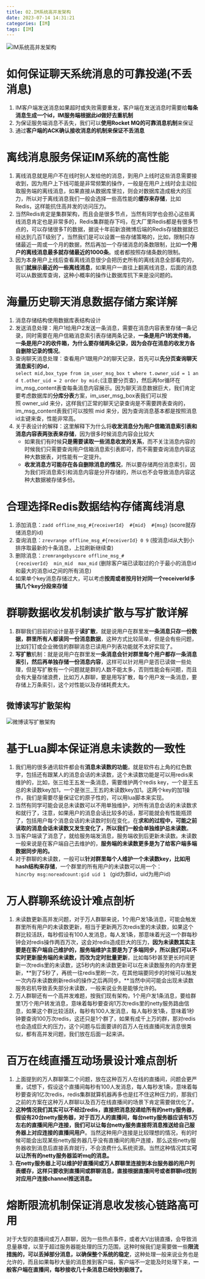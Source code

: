 ```yaml
---
title: 02.IM系统高并发架构
date: 2023-07-14 14:31:21
categories: [IM]
tags: [IM]
---
```


![IM系统高并发架构](https://objectstorage.us-phoenix-1.oraclecloud.com/n/axdikqaqm3dc/b/bucket1/o/IT%2FIM%2FIM%E7%B3%BB%E7%BB%9F%E9%AB%98%E5%B9%B6%E5%8F%91%E6%9E%B6%E6%9E%84.png)

# 如何保证聊天系统消息的可靠投递(不丢消息)

1. IM客户端发送消息如果超时或失败需要重发，客户端在发送消息时需要给**每条消息生成一个id，IM服务端根据此id做好去重机制**
2. 为保证服务端消息不丢失，我们可以**使用Rocket MQ的可靠消息机制**来保证
3. 通过**客户端的ACK确认接收消息的机制来保证不丢消息**

# 离线消息服务保证IM系统的高性能

1. 离线消息就是用户不在线时别人发给他的消息，到用户上线时这些消息需要接收到，因为用户上下线可能是非常频繁的操作，一般是在用户上线时会主动拉取服务端的离线消息，如果直接从数据库里拉，则会对数据库造成极大的压力，所以对于离线消息我们一般会选择一些高性能的**缓存来存储**，比如Redis，这样能抗住高并发的访问压力。
2. 当然Redis肯定是集群架构，而且会是很多节点，当然有同学也会担心这些离线消息肯定也是非常多的，Redis集群能存下吗，在大厂里Redis都是有很多节点的，可以存储很多T的数据，据说十年前新浪微博后端的Redis存储数据就已经达到几百T级别了，当然我们是可以设置一些存储策略的，比如，限制只存储最近一周或一个月的数据，然后再加一个存储消息的条数限制，比如**一个用户的离线消息最多就存储最近的1000条**。或者都按照存储条数的限制。
3. 因为本身用户上线后查看离线消息很少会把历史所有的离线消息全部看完的，我们**就展示最近的一些离线消息**，如果用户一直往上翻离线消息，后面的消息可以从数据库查询，这种小概率的操作让数据库抗下来是没问题的。

# 海量历史聊天消息数据存储方案详解

1. 消息存储结构使用数据库表结构设计
2. 发送消息处理：用户1给用户2发送一条消息，需要在消息内容表里存储一条记录，同时需要在用户信箱消息索引表存储两条记录，**一条是用户1的发件箱，一条是用户2的收件箱，为什么要存储两条记录，因为会存在消息的收发方各自删除记录的情况**。
3. 查询聊天消息处理：查看用户1跟用户2的聊天记录，首先可以**先分页查询聊天消息索引的id**，`select mid,box_type from im_user_msg_box t where t.owner_uid = 1 and t.other_uid = 2 order by mid;`(注意要分页查)，然后再for循环在im_msg_content表查每条消息内容展示。因为聊天消息数据巨大，我们肯定要考虑数据库的**分库分表**方案，im_user_msg_box表我们可以按照 owner_uid 来分，这样我们正常的聊天记录查询是不需要跨表查询的，im_msg_content表我们可以按照 mid 来分，因为查询消息基本都是按照消息id主键来查，性能非常高。
4. 关于表设计的解释：这里解释下为什么将**收发消息分为用户信箱消息索引表和消息内容表两张表来存储**，因为很多时候消息内容会比较大
   * 如果我们有时候**只是需要读取一些消息收发的关系**，而不关注消息内容的时候我们只需要查询用户信箱消息索引表即可，而不需要查询消息内容这种大数据表，对性能有一定提升。
   * **收发消息方可能存在各自删除消息的情况**，所以要存储两份消息索引，因为我们将消息索引和消息内容是分开存储的，所以也不会导致消息内容这种大数据被存储多份。

# 合理选择Redis数据结构存储离线消息

1. 添加消息：`zadd offline_msg_#{receiverId}  #{mid}  #{msg}` (score就存储消息的id)
2. 查询消息：`zrevrange offline_msg_#{receiverId} 0 9` (按消息id从大到小排序取最新的十条消息，上拉刷新继续查)
3. 删除消息：`zremrangebyscore offline_msg_#{receiverId}  min_mid  max_mid` (删除客户端已读取过的介于最小的消息id和最大的消息id之间的所有消息)
4. 如果单个key消息存储过大，可以考虑**按周或者按月针对同一个receiverId多搞几个key分段来存储**

# 群聊数据收发机制读扩散与写扩散详解

1. 群聊我们目前的设计是基于**读扩散**，就是说用户在群里发**一条消息只存一份数据，群里所有人都读同一份消息数据**，这种方式比较简单，但是会有些问题，比如钉钉或企业微信的群聊消息已读用户列表功能就不太好实现了。
2. **写扩散**机制：就是说用户在群里发**一条消息会针对群里每个用户都存一条消息索引，然后再单独存储一份消息内容**，这样可以针对用户是否已读做一些处理，但是写扩散有一个问题就是群的人数不能太多，否则性能会有问题，而且会有大量存储浪费，比如万人群聊，要是用写扩散，每个用户发一条消息，要存储上万条索引，这个对性能以及存储耗费太大。

## 微博读写扩散架构

![微博读写扩散架构](https://objectstorage.us-phoenix-1.oraclecloud.com/n/axdikqaqm3dc/b/bucket1/o/IT%2FIM%2F%E5%BE%AE%E5%8D%9A%E8%AF%BB%E5%86%99%E6%89%A9%E6%95%A3%E6%9E%B6%E6%9E%84.jpg)


# 基于Lua脚本保证消息未读数的一致性

1. 我们用的很多通讯软件都会有**消息未读数的功能**，就是软件右上角的红色数字，包括还有跟某人的消息会话的未读数，这个未读数功能是可以用redis来维护的，比如，张三给王五发一条消息，需要维护两个redis key，一个是王五总的未读数key加1，一个是张三_王五的未读数key加1。这两个key的加1操作，我们是需要尽量保证它的原子性的，可以用lua脚本来实现。
2. 当然有同学可能会说总未读数可以不用单独维护，对所有消息会话的未读数求和就行了，注意，如果用户的消息会话比较多的话，那可能就会有性能瓶颈了，包括用户每个消息会话的未读数时刻在变化，在**求和的过程中，可能之前读取的消息会话未读数又发生变化了，所以我们一般会单独维护总未读数**。
3. 当客户端读了消息了，就给服务端发消息，服务端收到后更新未读数。未读数一般来说是在客户端自己去维护的，**服务端的未读数更多是为了给客户端多端数据同步用的。**
4. 对于群聊的未读数，一般可以**针对群里每个人维护一个未读数key，比如用hash结构来存储**，一个群里的所有用户的未读数可以用一个：`hincrby msg:noreadcount:gid uid 1`   (gid为群id，uid为用户id)

# 万人群聊系统设计难点剖析

1. 未读数更新高并发问题，对于万人群聊来说，1个用户发1条消息，可能会触发群里所有用户的未读数更新，相当于更新两万次redis里的未读数，如果这个群比较活跃，每秒假设有100人发消息，每人发1条，那意味着光这一个群每秒钟会对redis操作两百万次，这会对redis造成巨大的压力，**因为未读数其实主要是在客户端自己维护的，服务端维护主要是为了多端同步，所以我们可以不实时更新服务端的未读数，而改为定时批量更新**，比如每5秒甚至更长时间更新一次redis里的未读数，这5秒内的未读数更新可以在未读数服务的内存里更新，**到了5秒了，再统一往redis里刷一次，在其他端要同步的时候可以触发一次内存未读数刷新redis的操作之后再同步。**当然中间可能会出现未读数服务宕机导致丢失部分未读数，一般来说业务是能够允许的。
2. 万人群聊还有一个高并发难题，按我们现有架构，1个用户发1条消息，要给群里1万个用户转发消息，意味着每秒要查询1万次redis里的netty服务路由信息，如果这个群比较活跃，每秒有100人发消息，每人每秒发1条，意味着1秒钟要查询100万次redis，这还只是1个群了，如果有成千上万的群，那对redis也会造成巨大的压力，这个问题与后面要讲的百万人在线直播间发消息很类似，都有高并发问题，我们放在后面一起来讲。

# 百万在线直播互动场景设计难点剖析

1. 上面提到的万人群聊第二个问题，放在这种百万人在线的直播间，问题会更严重，试想下，假设这个直播间每秒有100人发消息，每人每秒发1条，意味着每秒要查询1亿次redis，redis集群就算机器再多也是扛不住这种压力的，那我们之前的方案在这种万人群聊以及百万在线直播间的场景下肯定需要做优化了。
2. **这种情况我们其实可以不经过redis，直接把消息投递给所有的netty服务器，假设有20台netty服务器，对于百万人的直播间，每台netty服务器应该有5万左右的直播间用户连接，我们可以让每台netty服务直接将消息推送给自己服务器上对应连接的直播间用户**。当然这种用户连接是比较理想的情况，有的时候可能会出现某些netty服务器几乎没有直播间的用户连接，那么这些netty服务器收到消息后直接丢弃就行，不会浪费什么系统资源。当然这种情况其实**可以让所有的netty服务器监听mq的消息。**
3. **在netty服务器上可以维护好直播间或万人群聊里连接到本台服务器的用户列表缓存，这样只要收到直播间或群聊消息，直接根据直播间号或者群聊id找到对应用户连接channel推送消息。**

# 熔断限流机制保证消息收发核心链路高可用

对于大型的直播间或万人群聊，因为一些热点事件，或者大V出镜直播，会导致消息量暴增，以至于超过服务器能处理的压力范围，这种时候我们是需要做一些**限流措施的，可以丢掉部分消息，以确保整个系统的稳定**，这种处理一般来说业务也是允许的，而且如果每秒大量的消息推到客户端，客户端不一定能及时处理下来，**一般客户端在直播间，每秒接收几十条消息已经快到极限了。**

